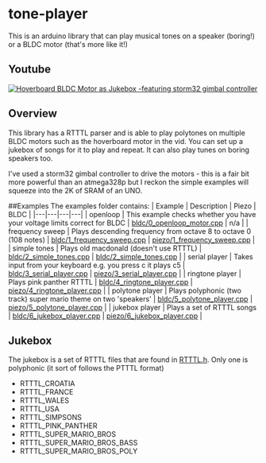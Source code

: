 # tone-player
This is an arduino library that can play musical tones on a speaker (boring!) or a BLDC motor (that's more like it!)

## Youtube
[![Hoverboard BLDC Motor as Jukebox -featuring storm32 gimbal controller](https://i9.ytimg.com/vi/iqQp86-zv90/mq2.jpg?sqp=CKDz7PsF&rs=AOn4CLAK7QiIxoBjsX15bIsJOOtRckXPdA)](https://youtu.be/iqQp86-zv90)

## Overview
This library has a RTTTL parser and is able to play polytones on multiple BLDC motors such as the hoverboard motor in the vid.  You can set up a jukebox of songs for it to play and repeat.  It can also play tunes on boring speakers too.

I've used a storm32 gimbal controller to drive the motors - this is a fair bit more powerful than an atmega328p but I reckon the simple examples will squeeze into the 2K of SRAM of an UNO.

##Examples
The examples folder contains:
| Example  | Description  | Piezo  | BLDC  |
|---|---|---|---|
| openloop  | This example checks whether you have your voltage limits correct for BLDC  | [bldc/0_openloop_motor.cpp](./examples/bldc/0_openloop_motor.cpp)  | n/a  | 
| frequency sweep  | Plays descending frequency from octave 8 to octave 0 (108 notes)  | [bldc/1_frequency_sweep.cpp](./examples/bldc/1_frequency_sweep.cpp)  | [piezo/1_frequency_sweep.cpp](./examples/piezo/1_frequency_sweep.cpp)  | 
| simple tones  |  Plays old macdonald (doesn't use RTTTL)  |  [bldc/2_simple_tones.cpp](./examples/bldc/2_simple_tones.cpp) | [bldc/2_simple_tones.cpp](./examples/bldc/2_simple_tones.cpp)  | 
| serial player  | Takes input from your keyboard e.g. you press c it plays c5  | [bldc/3_serial_player.cpp](./examples/bldc/3_serial_player.cpp)  |  [piezo/3_serial_player.cpp](./examples/piezo/3_serial_player.cpp) | 
| ringtone player  | Plays pink panther RTTTL  | [bldc/4_ringtone_player.cpp](./examples/bldc/4_ringtone_player.cpp)  | [piezo/4_ringtone_player.cpp](./examples/piezo/4_ringtone_player.cpp)  |
| polytone player  | Plays polyphonic (two track) super mario theme on two 'speakers'  | [bldc/5_polytone_player.cpp](./examples/bldc/5_polytone_player.cpp)  | [piezo/5_polytone_player.cpp](./examples/piezo/5_polytone_player.cpp)  |
| jukebox player  | Plays a set of RTTTL songs  | [bldc/6_jukebox_player.cpp](./examples/bldc/6_jukebox_player.cpp)  | [piezo/6_jukebox_player.cpp](./examples/piezo/6_jukebox_player.cpp)  |

## Jukebox
The jukebox is a set of RTTTL files that are found in [RTTTL.h](./RTTTL.h).  Only one is polyphonic (it sort of follows the PTTTL format)
 * RTTTL_CROATIA
 * RTTTL_FRANCE
 * RTTTL_WALES
 * RTTTL_USA
 * RTTTL_SIMPSONS
 * RTTTL_PINK_PANTHER
 * RTTTL_SUPER_MARIO_BROS
 * RTTTL_SUPER_MARIO_BROS_BASS
 * RTTTL_SUPER_MARIO_BROS_POLY
 
